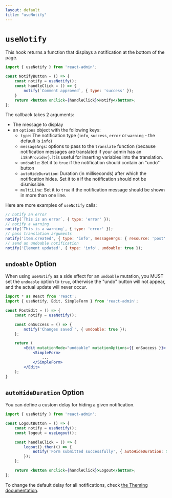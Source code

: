 ```yaml
---
layout: default
title: "useNotify"
---
```


# `useNotify`

This hook returns a function that displays a notification at the bottom of the page.

```jsx
import { useNotify } from 'react-admin';

const NotifyButton = () => {
    const notify = useNotify();
    const handleClick = () => {
        notify(`Comment approved`, { type: 'success' });
    }
    return <button onClick={handleClick}>Notify</button>;
};
```

The callback takes 2 arguments:
- The message to display
- an `options` object with the following keys:
    - `type`: The notification type (`info`, `success`, `error` or `warning` - the default is `info`)
    - `messageArgs`: options to pass to the `translate` function (because notification messages are translated if your admin has an `i18nProvider`). It is useful for inserting variables into the translation.
    - `undoable`: Set it to `true` if the notification should contain an "undo" button
    - `autoHideDuration`: Duration (in milliseconds) after which the notification hides. Set it to `0` if the notification should not be dismissible.
    - `multiLine`: Set it to `true` if the notification message should be shown in more than one line.

Here are more examples of `useNotify` calls: 

```js
// notify an error
notify(`This is an error`, { type: 'error' });
// notify a warning
notify(`This is a warning`, { type: 'error' });
// pass translation arguments
notify('item.created', { type: 'info', messageArgs: { resource: 'post' } });
// send an undoable notification
notify('Element updated', { type: 'info', undoable: true });
```

## `undoable` Option

When using `useNotify` as a side effect for an `undoable` mutation, you MUST set the `undoable` option to `true`, otherwise the "undo" button will not appear, and the actual update will never occur.

```jsx
import * as React from 'react';
import { useNotify, Edit, SimpleForm } from 'react-admin';

const PostEdit = () => {
    const notify = useNotify();

    const onSuccess = () => {
        notify('Changes saved`', { undoable: true });
    };

    return (
        <Edit mutationMode="undoable" mutationOptions={{ onSuccess }}>
            <SimpleForm>
                ...
            </SimpleForm>
        </Edit>
    );
}
```

## `autoHideDuration` Option

You can define a custom delay for hiding a given notification.

```jsx
import { useNotify } from 'react-admin';

const LogoutButton = () => {
    const notify = useNotify();
    const logout = useLogout();

    const handleClick = () => {
        logout().then(() => {
            notify('Form submitted successfully', { autoHideDuration: 5000 });
        });
    };

    return <button onClick={handleClick}>Logout</button>;
};
```

To change the default delay for all notifications, check [the Theming documentation](./Theming.md#notifications).
